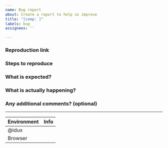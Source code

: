 ```yaml
---
name: Bug report
about: Create a report to help us improve
title: "[comp: ]"
labels: bug
assignees: ''

---
```


### Reproduction link


### Steps to reproduce
<!-- Clear and concise reproduction instructions are important for us to be able to triage your issue in a timely manner. Note that you can use Markdown to format lists and code. -->


### What is expected?


### What is actually happening?


### Any additional comments? (optional)


---
| Environment | Info |
|---|---|
| @idux |     |
| Browser |     |
